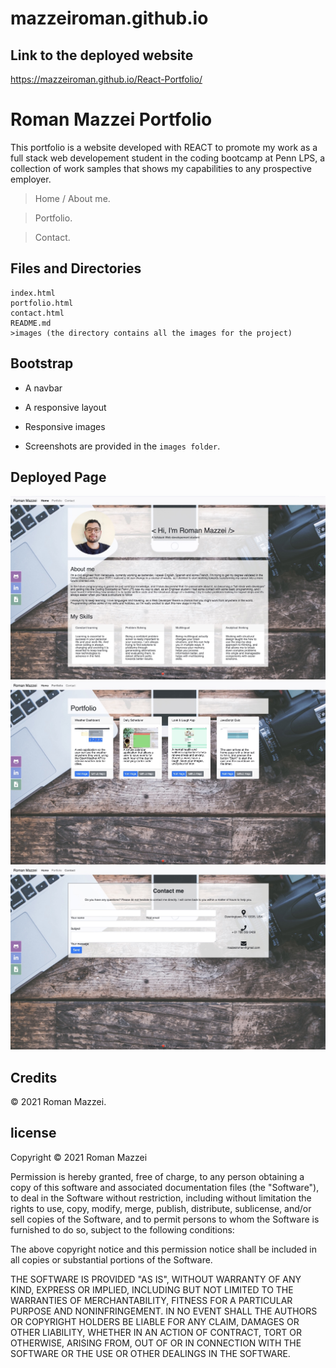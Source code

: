 # mazzeiroman.github.io
## Link to the deployed website
https://mazzeiroman.github.io/React-Portfolio/

# Roman Mazzei Portfolio
This portfolio is a website developed with REACT to promote my work as a full stack web developement student in the coding bootcamp at Penn LPS, a collection of work samples that shows my capabilities to any prospective employer. 

>Home / About me.

>Portfolio.

>Contact.

## Files and Directories

```
index.html
portfolio.html
contact.html
README.md
>images (the directory contains all the images for the project)
```
## Bootstrap
   * A navbar

   * A responsive layout

   * Responsive images

   * Screenshots are provided in the `images folder`.

## Deployed Page
![](images/index.jpg)
![](images/portfolio.jpg)
![](images/contact.jpg)

## Credits

© 2021 Roman Mazzei.

## license

Copyright © 2021 Roman Mazzei

Permission is hereby granted, free of charge, to any person obtaining a copy of
this software and associated documentation files (the "Software"), to deal in
the Software without restriction, including without limitation the rights to
use, copy, modify, merge, publish, distribute, sublicense, and/or sell copies
of the Software, and to permit persons to whom the Software is furnished to do
so, subject to the following conditions:

The above copyright notice and this permission notice shall be included in all
copies or substantial portions of the Software.

THE SOFTWARE IS PROVIDED "AS IS", WITHOUT WARRANTY OF ANY KIND, EXPRESS OR
IMPLIED, INCLUDING BUT NOT LIMITED TO THE WARRANTIES OF MERCHANTABILITY,
FITNESS FOR A PARTICULAR PURPOSE AND NONINFRINGEMENT. IN NO EVENT SHALL THE
AUTHORS OR COPYRIGHT HOLDERS BE LIABLE FOR ANY CLAIM, DAMAGES OR OTHER
LIABILITY, WHETHER IN AN ACTION OF CONTRACT, TORT OR OTHERWISE, ARISING FROM,
OUT OF OR IN CONNECTION WITH THE SOFTWARE OR THE USE OR OTHER DEALINGS IN THE
SOFTWARE.